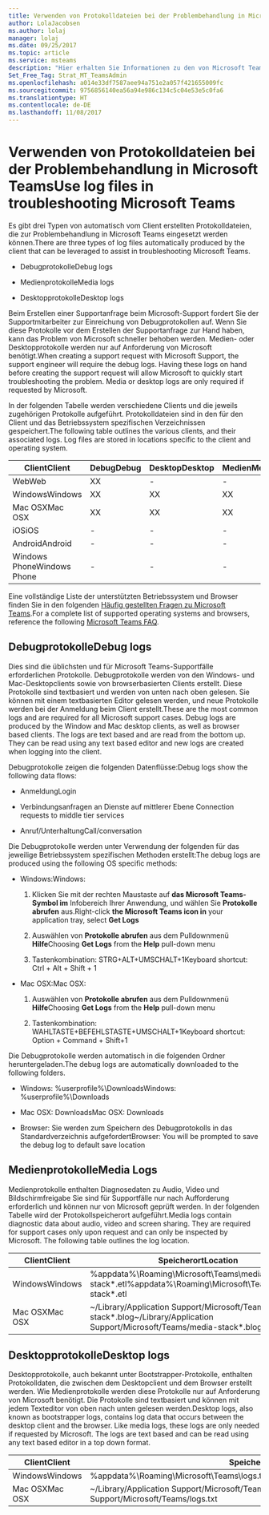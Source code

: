 ```yaml
---
title: Verwenden von Protokolldateien bei der Problembehandlung in Microsoft Teams | Microsoft-Support
author: LolaJacobsen
ms.author: lolaj
manager: lolaj
ms.date: 09/25/2017
ms.topic: article
ms.service: msteams
description: "Hier erhalten Sie Informationen zu den von Microsoft Teams erstellten Debug-, Medien- und Desktopprotokollen, zu deren Speicherort und wie diese für die Problembehandlung eingesetzt werden können."
Set_Free_Tag: Strat_MT_TeamsAdmin
ms.openlocfilehash: a014e33df7587aee94a751e2a057f421655009fc
ms.sourcegitcommit: 9756856140ea56a94e986c134c5c04e53e5c0fa6
ms.translationtype: HT
ms.contentlocale: de-DE
ms.lasthandoff: 11/08/2017
---
```

<a name="use-log-files-in-troubleshooting-microsoft-teams"></a><span data-ttu-id="1069d-103">Verwenden von Protokolldateien bei der Problembehandlung in Microsoft Teams</span><span class="sxs-lookup"><span data-stu-id="1069d-103">Use log files in troubleshooting Microsoft Teams</span></span>
=================================================

<span data-ttu-id="1069d-104">Es gibt drei Typen von automatisch vom Client erstellten Protokolldateien, die zur Problembehandlung in Microsoft Teams eingesetzt werden können.</span><span class="sxs-lookup"><span data-stu-id="1069d-104">There are three types of log files automatically produced by the client that can be leveraged to assist in troubleshooting Microsoft Teams.</span></span>

-   <span data-ttu-id="1069d-105">Debugprotokolle</span><span class="sxs-lookup"><span data-stu-id="1069d-105">Debug logs</span></span>

-   <span data-ttu-id="1069d-106">Medienprotokolle</span><span class="sxs-lookup"><span data-stu-id="1069d-106">Media logs</span></span>

-   <span data-ttu-id="1069d-107">Desktopprotokolle</span><span class="sxs-lookup"><span data-stu-id="1069d-107">Desktop logs</span></span>

<span data-ttu-id="1069d-p101">Beim Erstellen einer Supportanfrage beim Microsoft-Support fordert Sie der Supportmitarbeiter zur Einreichung von Debugprotokollen auf. Wenn Sie diese Protokolle vor dem Erstellen der Supportanfrage zur Hand haben, kann das Problem von Microsoft schneller behoben werden. Medien- oder Desktopprotokolle werden nur auf Anforderung von Microsoft benötigt.</span><span class="sxs-lookup"><span data-stu-id="1069d-p101">When creating a support request with Microsoft Support, the support engineer will require the debug logs. Having these logs on hand before creating the support request will allow Microsoft to quickly start troubleshooting the problem. Media or desktop logs are only required if requested by Microsoft.</span></span>

<span data-ttu-id="1069d-p102">In der folgenden Tabelle werden verschiedene Clients und die jeweils zugehörigen Protokolle aufgeführt. Protokolldateien sind in den für den Client und das Betriebssystem spezifischen Verzeichnissen gespeichert.</span><span class="sxs-lookup"><span data-stu-id="1069d-p102">The following table outlines the various clients, and their associated logs. Log files are stored in locations specific to the client and operating system.</span></span>


|<span data-ttu-id="1069d-113">Client</span><span class="sxs-lookup"><span data-stu-id="1069d-113">Client</span></span> |<span data-ttu-id="1069d-114">Debug</span><span class="sxs-lookup"><span data-stu-id="1069d-114">Debug</span></span>|<span data-ttu-id="1069d-115">Desktop</span><span class="sxs-lookup"><span data-stu-id="1069d-115">Desktop</span></span>|<span data-ttu-id="1069d-116">Medien</span><span class="sxs-lookup"><span data-stu-id="1069d-116">Media</span></span>|
|---------|---------|---------|---------|
|<span data-ttu-id="1069d-117">Web</span><span class="sxs-lookup"><span data-stu-id="1069d-117">Web</span></span>    |<span data-ttu-id="1069d-118">X</span><span class="sxs-lookup"><span data-stu-id="1069d-118">X</span></span>         |-         |-         |
|<span data-ttu-id="1069d-119">Windows</span><span class="sxs-lookup"><span data-stu-id="1069d-119">Windows</span></span>     |<span data-ttu-id="1069d-120">X</span><span class="sxs-lookup"><span data-stu-id="1069d-120">X</span></span>         |<span data-ttu-id="1069d-121">X</span><span class="sxs-lookup"><span data-stu-id="1069d-121">X</span></span>         |<span data-ttu-id="1069d-122">X</span><span class="sxs-lookup"><span data-stu-id="1069d-122">X</span></span>         |
|<span data-ttu-id="1069d-123">Mac OSX</span><span class="sxs-lookup"><span data-stu-id="1069d-123">Mac OSX</span></span>     |<span data-ttu-id="1069d-124">X</span><span class="sxs-lookup"><span data-stu-id="1069d-124">X</span></span>         |<span data-ttu-id="1069d-125">X</span><span class="sxs-lookup"><span data-stu-id="1069d-125">X</span></span>         |<span data-ttu-id="1069d-126">X</span><span class="sxs-lookup"><span data-stu-id="1069d-126">X</span></span>         |
|<span data-ttu-id="1069d-127">iOS</span><span class="sxs-lookup"><span data-stu-id="1069d-127">iOS</span></span>     |-         |-         |-         |
|<span data-ttu-id="1069d-128">Android</span><span class="sxs-lookup"><span data-stu-id="1069d-128">Android</span></span>     |-         |-         |-         |
|<span data-ttu-id="1069d-129">Windows Phone</span><span class="sxs-lookup"><span data-stu-id="1069d-129">Windows Phone</span></span>     |-         |-         |-         |

<span data-ttu-id="1069d-130">Eine vollständige Liste der unterstützten Betriebssystem und Browser finden Sie in den folgenden [Häufig gestellten Fragen zu Microsoft Teams](https://support.office.com/en-US/article/Frequently-asked-questions-about-Microsoft-Teams-%E2%80%93-Admin-Help-05cbe533-2181-4e95-a4b0-52cd7695fafc).</span><span class="sxs-lookup"><span data-stu-id="1069d-130">For a complete list of supported operating systems and browsers, reference the following [Microsoft Teams FAQ](https://support.office.com/en-US/article/Frequently-asked-questions-about-Microsoft-Teams-%E2%80%93-Admin-Help-05cbe533-2181-4e95-a4b0-52cd7695fafc).</span></span>

<a name="debug-logs"></a><span data-ttu-id="1069d-131">Debugprotokolle</span><span class="sxs-lookup"><span data-stu-id="1069d-131">Debug logs</span></span>
---------------------------

<span data-ttu-id="1069d-p103">Dies sind die üblichsten und für Microsoft Teams-Supportfälle erforderlichen Protokolle. Debugprotokolle werden von den Windows- und Mac-Desktopclients sowie von browserbasierten Clients erstellt. Diese Protokolle sind textbasiert und werden von unten nach oben gelesen. Sie können mit einem textbasierten Editor gelesen werden, und neue Protokolle werden bei der Anmeldung beim Client erstellt.</span><span class="sxs-lookup"><span data-stu-id="1069d-p103">These are the most common logs and are required for all Microsoft support cases. Debug logs are produced by the Window and Mac desktop clients, as well as browser based clients. The logs are text based and are read from the bottom up. They can be read using any text based editor and new logs are created when logging into the client.</span></span>

<span data-ttu-id="1069d-136">Debugprotokolle zeigen die folgenden Datenflüsse:</span><span class="sxs-lookup"><span data-stu-id="1069d-136">Debug logs show the following data flows:</span></span>

-   <span data-ttu-id="1069d-137">Anmeldung</span><span class="sxs-lookup"><span data-stu-id="1069d-137">Login</span></span>

-   <span data-ttu-id="1069d-138">Verbindungsanfragen an Dienste auf mittlerer Ebene </span><span class="sxs-lookup"><span data-stu-id="1069d-138">Connection requests to middle tier services</span></span>

-   <span data-ttu-id="1069d-139">Anruf/Unterhaltung</span><span class="sxs-lookup"><span data-stu-id="1069d-139">Call/conversation</span></span>

<span data-ttu-id="1069d-140">Die Debugprotokolle werden unter Verwendung der folgenden für das jeweilige Betriebssystem spezifischen Methoden erstellt:</span><span class="sxs-lookup"><span data-stu-id="1069d-140">The debug logs are produced using the following OS specific methods:</span></span>

-   <span data-ttu-id="1069d-141">Windows:</span><span class="sxs-lookup"><span data-stu-id="1069d-141">Windows:</span></span>

    1.  <span data-ttu-id="1069d-142">Klicken Sie mit der rechten Maustaste auf **das Microsoft Teams-Symbol im** Infobereich Ihrer Anwendung, und wählen Sie **Protokolle abrufen** aus.</span><span class="sxs-lookup"><span data-stu-id="1069d-142">Right-click **the Microsoft Teams icon in** your application tray, select **Get Logs**</span></span>

    2.  <span data-ttu-id="1069d-143">Auswählen von **Protokolle abrufen** aus dem Pulldownmenü **Hilfe**</span><span class="sxs-lookup"><span data-stu-id="1069d-143">Choosing **Get Logs** from the **Help** pull-down menu</span></span>

    3.  <span data-ttu-id="1069d-144">Tastenkombination: STRG+ALT+UMSCHALT+1</span><span class="sxs-lookup"><span data-stu-id="1069d-144">Keyboard shortcut: Ctrl + Alt + Shift + 1</span></span>

-   <span data-ttu-id="1069d-145">Mac OSX:</span><span class="sxs-lookup"><span data-stu-id="1069d-145">Mac OSX:</span></span>

    1.  <span data-ttu-id="1069d-146">Auswählen von **Protokolle abrufen** aus dem Pulldownmenü **Hilfe**</span><span class="sxs-lookup"><span data-stu-id="1069d-146">Choosing **Get Logs** from the **Help** pull-down menu</span></span>

    2.  <span data-ttu-id="1069d-147">Tastenkombination: WAHLTASTE+BEFEHLSTASTE+UMSCHALT+1</span><span class="sxs-lookup"><span data-stu-id="1069d-147">Keyboard shortcut: Option + Command + Shift+1</span></span>

<span data-ttu-id="1069d-148">Die Debugprotokolle werden automatisch in die folgenden Ordner heruntergeladen.</span><span class="sxs-lookup"><span data-stu-id="1069d-148">The debug logs are automatically downloaded to the following folders.</span></span>

-   <span data-ttu-id="1069d-149">Windows: %userprofile%\\Downloads</span><span class="sxs-lookup"><span data-stu-id="1069d-149">Windows: %userprofile%\\Downloads</span></span>

-   <span data-ttu-id="1069d-150">Mac OSX: Downloads</span><span class="sxs-lookup"><span data-stu-id="1069d-150">Mac OSX: Downloads</span></span>

-   <span data-ttu-id="1069d-151">Browser: Sie werden zum Speichern des Debugprotokolls in das Standardverzeichnis aufgefordert</span><span class="sxs-lookup"><span data-stu-id="1069d-151">Browser: You will be prompted to save the debug log to default save location</span></span>

<a name="media-logs"></a><span data-ttu-id="1069d-152">Medienprotokolle</span><span class="sxs-lookup"><span data-stu-id="1069d-152">Media Logs</span></span>
---------------------------

<span data-ttu-id="1069d-p104">Medienprotokolle enthalten Diagnosedaten zu Audio, Video und Bildschirmfreigabe Sie sind für Supportfälle nur nach Aufforderung erforderlich und können nur von Microsoft geprüft werden. In der folgenden Tabelle wird der Protokollspeicherort aufgeführt.</span><span class="sxs-lookup"><span data-stu-id="1069d-p104">Media logs contain diagnostic data about audio, video and screen sharing. They are required for support cases only upon request and can only be inspected by Microsoft. The following table outlines the log location.</span></span>


|<span data-ttu-id="1069d-156">Client</span><span class="sxs-lookup"><span data-stu-id="1069d-156">Client</span></span> |<span data-ttu-id="1069d-157">Speicherort</span><span class="sxs-lookup"><span data-stu-id="1069d-157">Location</span></span> |
|---------|---------|
|<span data-ttu-id="1069d-158">Windows</span><span class="sxs-lookup"><span data-stu-id="1069d-158">Windows</span></span>     |<span data-ttu-id="1069d-159">%appdata%\Roaming\Microsoft\Teams\media-stack\*.etl</span><span class="sxs-lookup"><span data-stu-id="1069d-159">%appdata%\Roaming\Microsoft\Teams\media-stack\*.etl</span></span>         |
|<span data-ttu-id="1069d-160">Mac OSX</span><span class="sxs-lookup"><span data-stu-id="1069d-160">Mac OSX</span></span>     |<span data-ttu-id="1069d-161">~/Library/Application Support/Microsoft/Teams/media-stack\*.blog</span><span class="sxs-lookup"><span data-stu-id="1069d-161">~/Library/Application Support/Microsoft/Teams/media-stack\*.blog</span></span>         |


<a name="desktop-logs"></a><span data-ttu-id="1069d-162">Desktopprotokolle</span><span class="sxs-lookup"><span data-stu-id="1069d-162">Desktop logs</span></span>
---------------------

<span data-ttu-id="1069d-p105">Desktopprotokolle, auch bekannt unter Bootstrapper-Protokolle, enthalten Protokolldaten, die zwischen dem Desktopclient und dem Browser erstellt werden. Wie Medienprotokolle werden diese Protokolle nur auf Anforderung von Microsoft benötigt. Die Protokolle sind textbasiert und können mit jedem Texteditor von oben nach unten gelesen werden.</span><span class="sxs-lookup"><span data-stu-id="1069d-p105">Desktop logs, also known as bootstrapper logs, contains log data that occurs between the desktop client and the browser. Like media logs, these logs are only needed if requested by Microsoft. The logs are text based and can be read using any text based editor in a top down format.</span></span>

|<span data-ttu-id="1069d-166">Client</span><span class="sxs-lookup"><span data-stu-id="1069d-166">Client</span></span> |<span data-ttu-id="1069d-167">Speicherort</span><span class="sxs-lookup"><span data-stu-id="1069d-167">Location</span></span> |
|---------|---------|
|<span data-ttu-id="1069d-168">Windows</span><span class="sxs-lookup"><span data-stu-id="1069d-168">Windows</span></span>     |<span data-ttu-id="1069d-169">%appdata%\Roaming\Microsoft\Teams\logs.txt</span><span class="sxs-lookup"><span data-stu-id="1069d-169">%appdata%\Roaming\Microsoft\Teams\logs.txt</span></span>         |
|<span data-ttu-id="1069d-170">Mac OSX</span><span class="sxs-lookup"><span data-stu-id="1069d-170">Mac OSX</span></span>     |<span data-ttu-id="1069d-171">~/Library/Application Support/Microsoft/Teams/logs.txt</span><span class="sxs-lookup"><span data-stu-id="1069d-171">~/Library/Application Support/Microsoft/Teams/logs.txt</span></span>         |
